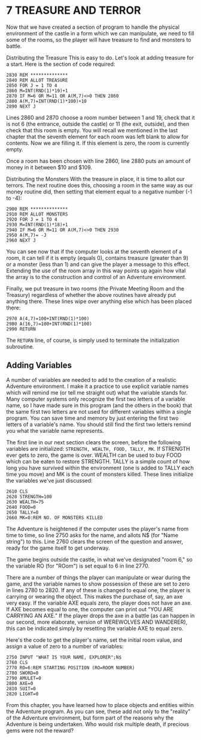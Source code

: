 7 TREASURE AND TERROR
=======
Now that we have created a section of program to handle the physical environment of the castle in a form which we can manipulate, we need to fill some of the rooms, so the player will have treasure to find and monsters to battle.

Distributing the Treasure
This is easy to do. Let's look at adding treasure for a start. Here is the section of code required:
```
2830 REM **************
2840 REM ALLOT TREASURE
2850 FOR J = 1 TO 4
2860 M=INT(RND(1)*19)+1
2870 IF M=6 OR M=11 OR A(M,7)<>0 THEN 2860
2880 A(M,7)=INT(RND(1)*100)+10
2890 NEXT J
```
Lines 2860 and 2870 choose a room number between 1 and 19, check that it is not 6 (the entrance, outside the castle) or 11 (the exit, outside), and then check that this room is empty. You will recall we mentioned in the last chapter that the seventh element for each room was left blank to allow for contents. Now we are filling it. If this element is zero, the room is currently empty.

Once a room has been chosen with line 2860, line 2880 puts an amount of money in it between $10 and $109.

Distributing the Monsters
With the treasure in place, it is time to allot our terrors. The next routine does this, choosing a room in the same way as our money routine did, then setting that element equal to a negative number (-1 to -4):
```
2900 REM **************
2910 REM ALLOT MONSTERS
2920 FOR J = 1 TO 4
2930 M=INT(RND(1)*18)+1
2940 IF M=6 OR M=11 OR A(M,7)<>0 THEN 2930
2950 A(M,7)= -J
2960 NEXT J
```
You can see now that if the computer looks at the seventh element of a room, it can tell if it is empty (equals 0), contains treasure (greater than 9) or a monster (less than 1) and can give the player a message to this effect. Extending the use of the room array in this way points up again how vital the array is to the construction and control of an Adventure environment.

Finally, we put treasure in two rooms (the Private Meeting Room and the Treasury) regardless of whether the above routines have already put anything there. These lines wipe over anything else which has been placed there:
```
2970 A(4,7)=100+INT(RND(1)*100)
2980 A(16,7)=100+INT(RND(1)*100)
2990 RETURN
```
The `RETURN` line, of course, is simply used to terminate the initialization subroutine.

Adding Variables
------
A number of variables are needed to add to the creation of a realistic Adventure environment. I make it a practice to use explicit variable names which will remind me (or tell me straight out) what the variable stands for. Many computer systems only recognize the first two letters of a variable name, so I have made sure in this program (and the others in the book) that the same first two letters are not used for different variables within a single program. You can save time and memory by just entering the first two letters of a variable's name. You should still find the first two letters remind you what the variable name represents.

The first line in our next section clears the screen, before the following variables are initialized: `STRENGTH, WEALTH, FOOD, TALLY, MK`. If STRENGTH ever gets to zero, the game is over. WEALTH can be used to buy FOOD which can be eaten to restore STRENGTH. TALLY is a simple count of how long you have survived within the environment (one is added to TALLY each time you move) and MK is the count of monsters killed. These lines initialize the variables we've just discussed:
```
2610 CLS
2620 STRENGTH=100
2630 WEALTH=75
2640 FOOD=0
2650 TALLY=0
2660 MK=0:REM NO. OF MONSTERS KILLED
```
The Adventure is heightened if the computer uses the player's name from time to time, so line 2750 asks for the name, and allots N$ (for "Name string") to this. Line 2760 clears the screen of the question and answer, ready for the game itself to get underway.

The game begins outside the castle, in what we've designated "room 6," so the variable RO (for "ROom") is set equal to 6 in line 2770.

There are a number of things the player can manipulate or wear during the game, and the variable names to show possession of these are set to zero in lines 2780 to 2820. If any of these is changed to equal one, the player is carrying or wearing the object. This makes the purchase of, say, an axe very easy. If the variable AXE equals zero, the player does not have an axe. If AXE becomes equal to one, the computer can print out "YOU ARE CARRYING AN AXE." If the player drops the axe in a battle (as can happen in our second, more elaborate, version of WEREWOLVES AND WANDERER), this can be indicated simply by resetting the variable AXE to equal zero.

Here's the code to get the player's name, set the initial room value, and assign a value of zero to a number of variables:
```
2750 INPUT "WHAT IS YOUR NAME, EXPLORER";N$
2760 CLS
2770 RO=6:REM STARTING POSITION (RO=ROOM NUMBER)
2780 SWORD=0
2790 AMULET=0
2800 AXE=0
2810 SUIT=0
2820 LIGHT=0
```
From this chapter, you have learned how to place objects and entities within the Adventure program. As you can see, these add not only to the "reality" of the Adventure environment, but form part of the reasons why the Adventure is being undertaken. Who would risk multiple death, if precious gems were not the reward?
